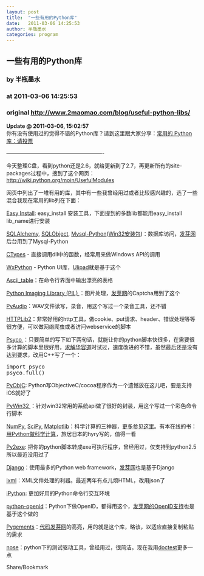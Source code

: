 ```yaml
---
layout: post
title:  "一些有用的Python库"
date:   2011-03-06 14:25:53
author: 半瓶墨水
categories: program
---
```


## 一些有用的Python库
### by 半瓶墨水
### at 2011-03-06 14:25:53
### original <http://www.2maomao.com/blog/useful-python-libs/>

<p><strong>Update @ 2011-03-06, 15:02:57</strong><br>
你有没有使用过的觉得不错的Python库？请到这里跟大家分享：<a href="http://fayaa.com/tiku/view/203/">常用的 Python 库：请投票</a></p>
<p>——————————————————-</p>
<p>今天整理C盘，看到python还是2.6，就给更新到了2.7，再更新所有的site-packages过程中，搜到了这个网页：<br>
<a href="http://wiki.python.org/moin/UsefulModules">http://wiki.python.org/moin/UsefulModules</a></p>
<p>网页中列出了一堆有用的库，其中有一些我曾经用过或者比较感兴趣的，选了一些混合我现在常用的lib列在下面：</p>
<p><a href="http://pypi.python.org/pypi/setuptools">Easy Install</a>: easy_install 安装工具，下面提到的多数lib都能用easy_install lib_name进行安装</p>
<p><a href="http://www.sqlalchemy.org/">SQLAlchemy</a>, <a href="http://sqlobject.org/">SQLObject</a>, <a href="http://sourceforge.net/projects/mysql-python/">Mysql-Python</a>(<a href="http://code.google.com/p/soemin/downloads/list">Win32安装包</a>)：数据库访问，<a href="http://fayaa.com">发芽网</a>后台用到了Mysql-Python</p>
<p><a href="http://starship.python.net/crew/theller/ctypes/">CTypes</a> - 直接调用dll中的函数，经常用来做Windows API的调用</p>
<p><a href="http://www.wxpython.org/">WxPython</a> - Python UI库，<a href="http://code.google.com/p/ulipad/">Ulipad</a>就是基于这个</p>
<p><a href="http://wiki.python.org/moin/Console/Ascii_table">Ascii_table</a>：在命令行界面中输出漂亮的表格</p>
<p><a href="http://www.pythonware.com/products/pil/">Python Imaging Library (PIL) </a>：图片处理，<a href="http://fayaa.com">发芽网</a>的Captcha用到了这个</p>
<p><a href="http://people.csail.mit.edu/hubert/pyaudio/#downloads">PyAudio</a>：WAV文件读写，录音，用这个写过一个录音工具，还不错</p>
<p><a href="http://code.google.com/p/httplib2/">HTTPLib2</a>：非常好用的http工具，做cookie、put请求、header、错误处理等等很方便，可以做网络爬虫或者访问webservice的脚本</p>
<p><a href="http://psyco.sourceforge.net/">Psyco </a>：只要简单的写下如下两句话，就能让你的python脚本快很多，在需要很多计算的脚本里很好用，<a href="http://fayaa.com/youxi/hrd/add/">求解华容道</a>时试过，速度改进的不错，虽然最后还是没有达到要求，改用C++写了一个：</p>
<pre>import psyco
psyco.full()</pre>
<p><a href="http://pyobjc.sourceforge.net/">PyObjC</a>: Python写ObjectiveC/cocoa程序作为一个遗憾放在这儿吧，要是支持iOS就好了</p>
<p><a href="https://sourceforge.net/projects/pywin32/">PyWin32 </a>：针对win32常用的系统api做了很好的封装，用这个写过一个彩色命令行脚本</p>
<p><a href="http://numpy.scipy.org/">NumPy</a>, <a href="http://numpy.scipy.org/">SciPy</a>, <a href="http://matplotlib.sourceforge.net/">Matplotlib</a>：科学计算的三神器，<a href="http://scipy.org/Topical_Software#head-b98ffdb309ccce4e4504a25ea75b5c806e4897b6">更多参见这里</a>。有本在线的书：<a href="http://hyry.dip.jp/pydoc/index.html">用Python做科学计算</a>，旅居日本的hyry写的，值得一看</p>
<p><a href="http://www.py2exe.org/">Py2exe</a>: 把你的python脚本转成exe可执行程序，曾经用过，仅支持到python2.5所以最近没用过了</p>
<p><a href="http://www.djangoproject.com/">Django</a>：使用最多的Python web framework，<a href="http://fayaa.com">发芽网</a>也是基于Django</p>
<p><a href="http://lxml.de/">lxml</a>：XML文件处理的利器。最近两年有点儿烦HTML，改用json了</p>
<p><a href="http://ipython.scipy.org/moin/">iPython</a>: 更加好用的Python命令行交互环境</p>
<p><a href="http://pypi.python.org/pypi/python-openid/">python-openid</a>：Python下做OpenID，都得用这个，<a href="http://fayaa.com/user/login/">发芽网的OpenID支持</a>也是基于这个做的</p>
<p><a href="http://pygments.org/">Pygements</a>：<a href="http://fayaa.com/code/">代码发芽网</a>的高亮，用的就是这个库，略该，以适应直接复制粘贴的需求</p>
<p><a href="http://code.google.com/p/python-nose/">nose</a>：python下的测试驱动工具，曾经用过，很简洁。现在我用<a href="http://docs.python.org/library/doctest.html">doctest</a>更多一点</p>
<a href="http://www.addtoany.com/share_save?linkurl=http%3A%2F%2Fwww.2maomao.com%2Fblog%2Fuseful-python-libs%2F&amp;linkname=%E4%B8%80%E4%BA%9B%E6%9C%89%E7%94%A8%E7%9A%84Python%E5%BA%93"><img src="http://www.2maomao.com/blog/wp-content/plugins/add-to-any/share_save_171_16.png" width="171" height="16" alt="Share/Bookmark"></a><img src="http://www1.feedsky.com/t1/640171880/2maomao/feedsky/s.gif?r=http://www.2maomao.com/blog/useful-python-libs/" border="0" height="0" width="0">